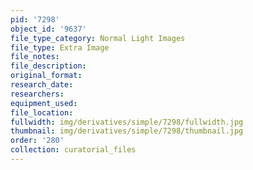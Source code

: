 ```yaml
---
pid: '7298'
object_id: '9637'
file_type_category: Normal Light Images
file_type: Extra Image
file_notes:
file_description:
original_format:
research_date:
researchers:
equipment_used:
file_location:
fullwidth: img/derivatives/simple/7298/fullwidth.jpg
thumbnail: img/derivatives/simple/7298/thumbnail.jpg
order: '280'
collection: curatorial_files
---
```

